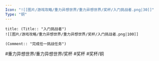 ```yaml
---
Icon: "![[图片/游戏攻略/重力异想世界/重力异想世界/奖杯/入门挑战者.png|30]]"
Type: "铜"
---
```

```ad-common-bronze-trophy
title: (Title:: "入门挑战者")
![[图片/游戏攻略/重力异想世界/重力异想世界/奖杯/入门挑战者.png|100]]

(Comment:: "完成任一挑战任务")
```

#重力异想世界/重力异想世界/奖杯 #奖杯 #奖杯/铜
